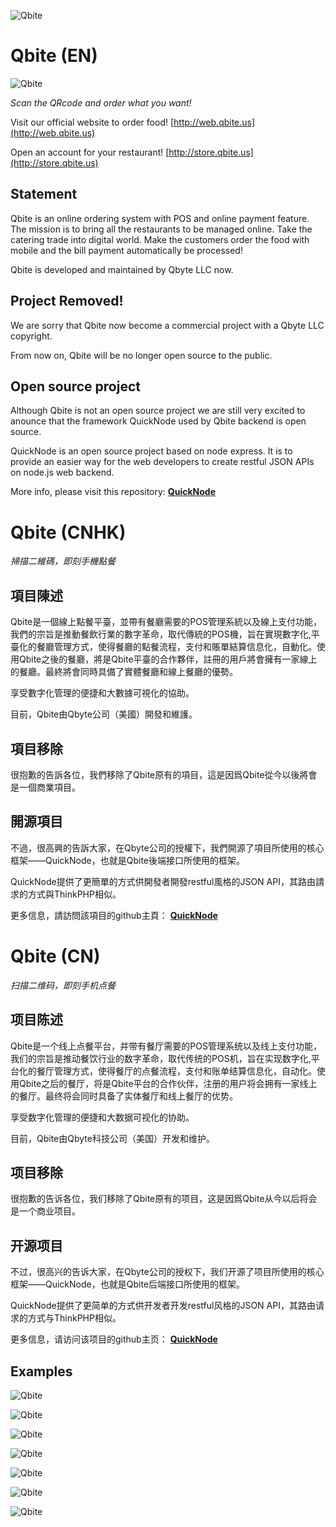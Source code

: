 ![Qbite](https://wap.qbite.us/favicon.png "Qbite, faster order")
# Qbite (EN)

![Qbite](https://github-devilyouwei.oss-us-west-1.aliyuncs.com/qbite/qbite%20qrcode.jpg)

*Scan the QRcode and order what you want!*

Visit our official website to order food! [http://web.qbite.us](http://web.qbite.us)

Open an account for your restaurant!
[http://store.qbite.us](http://store.qbite.us)

## Statement

Qbite is an online ordering system with POS and online payment feature. The mission is to bring all the restaurants to be managed online. Take the catering trade into digital world. Make the customers order the food with mobile and the bill payment automatically be processed!

Qbite is developed and maintained by Qbyte LLC now.

## Project Removed!

We are sorry that Qbite now become a commercial project with a Qbyte LLC copyright.

From now on, Qbite will be no longer open source to the public.

## Open source project

Although Qbite is not an open source project we are still very excited to anounce that the framework QuickNode used by Qbite backend is open source.

QuickNode is an open source project based on node express.
It is to provide an easier way for the web developers to create restful JSON APIs on node.js web backend.

More info, please visit this repository: [**QuickNode**](https://github.com/devilyouwei/QuickNode)


# Qbite (CNHK)

*掃描二維碼，即刻手機點餐*

## 項目陳述

Qbite是一個線上點餐平臺，並帶有餐廳需要的POS管理系統以及線上支付功能，我們的宗旨是推動餐飲行業的數字革命，取代傳統的POS機，旨在實現數字化,平臺化的餐廳管理方式，使得餐廳的點餐流程，支付和賬單結算信息化，自動化。使用Qbite之後的餐廳，將是Qbite平臺的合作夥伴，註冊的用戶將會擁有一家線上的餐廳。最終將會同時具備了實體餐廳和線上餐廳的優勢。

享受數字化管理的便捷和大數據可視化的協助。

目前，Qbite由Qbyte公司（美國）開發和維護。

## 項目移除

很抱歉的告訴各位，我們移除了Qbite原有的項目，這是因爲Qbite從今以後將會是一個商業項目。

## 開源項目

不過，很高興的告訴大家，在Qbyte公司的授權下，我們開源了項目所使用的核心框架——QuickNode，也就是Qbite後端接口所使用的框架。

QuickNode提供了更簡單的方式供開發者開發restful風格的JSON API，其路由請求的方式與ThinkPHP相似。

更多信息，請訪問該項目的github主頁： [**QuickNode**](https://github.com/devilyouwei/QuickNode)


# Qbite (CN)

*扫描二维码，即刻手机点餐*

## 项目陈述

Qbite是一个线上点餐平台，并带有餐厅需要的POS管理系统以及线上支付功能，我们的宗旨是推动餐饮行业的数字革命，取代传统的POS机，旨在实现数字化,平台化的餐厅管理方式，使得餐厅的点餐流程，支付和账单结算信息化，自动化。使用Qbite之后的餐厅，将是Qbite平台的合作伙伴，注册的用户将会拥有一家线上的餐厅。最终将会同时具备了实体餐厅和线上餐厅的优势。

享受数字化管理的便捷和大数据可视化的协助。

目前，Qbite由Qbyte科技公司（美国）开发和维护。

## 项目移除

很抱歉的告诉各位，我们移除了Qbite原有的项目，这是因爲Qbite从今以后将会是一个商业项目。

## 开源项目

不过，很高兴的告诉大家，在Qbyte公司的授权下，我们开源了项目所使用的核心框架——QuickNode，也就是Qbite后端接口所使用的框架。

QuickNode提供了更简单的方式供开发者开发restful风格的JSON API，其路由请求的方式与ThinkPHP相似。

更多信息，请访问该项目的github主页： [**QuickNode**](https://github.com/devilyouwei/QuickNode)

## Examples

![Qbite](https://github-devilyouwei.oss-us-west-1.aliyuncs.com/qbite/%E6%B7%B1%E5%BA%A6%E6%88%AA%E5%9B%BE_20200121223407.png)

![Qbite](https://github-devilyouwei.oss-us-west-1.aliyuncs.com/qbite/%E6%B7%B1%E5%BA%A6%E6%88%AA%E5%9B%BE_20200121223429.png)

![Qbite](https://github-devilyouwei.oss-us-west-1.aliyuncs.com/qbite/%E6%B7%B1%E5%BA%A6%E6%88%AA%E5%9B%BE_20200121223627.png)

![Qbite](https://github-devilyouwei.oss-us-west-1.aliyuncs.com/qbite/%E6%B7%B1%E5%BA%A6%E6%88%AA%E5%9B%BE_20200121223657.png)

![Qbite](https://github-devilyouwei.oss-us-west-1.aliyuncs.com/qbite/%E6%B7%B1%E5%BA%A6%E6%88%AA%E5%9B%BE_20200121223706.png)

![Qbite](https://github-devilyouwei.oss-us-west-1.aliyuncs.com/qbite/%E5%BE%AE%E4%BF%A1%E5%9B%BE%E7%89%87_20200121224900.jpg)

![Qbite](https://github-devilyouwei.oss-us-west-1.aliyuncs.com/qbite/%E5%BE%AE%E4%BF%A1%E5%9B%BE%E7%89%87_20200121224907.jpg)


